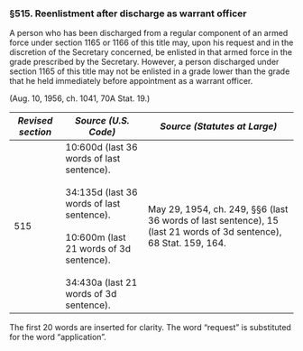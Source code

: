### §515. Reenlistment after discharge as warrant officer ###

A person who has been discharged from a regular component of an armed force under section 1165 or 1166 of this title may, upon his request and in the discretion of the Secretary concerned, be enlisted in that armed force in the grade prescribed by the Secretary. However, a person discharged under section 1165 of this title may not be enlisted in a grade lower than the grade that he held immediately before appointment as a warrant officer.

(Aug. 10, 1956, ch. 1041, 70A Stat. 19.)

|*Revised section*|                                                                                     *Source (U.S. Code)*                                                                                     |                                           *Source (Statutes at Large)*                                           |
|-----------------|----------------------------------------------------------------------------------------------------------------------------------------------------------------------------------------------|------------------------------------------------------------------------------------------------------------------|
|       515       |10:600d (last 36 words of last sentence).<br/><br/>34:135d (last 36 words of last sentence).<br/><br/>10:600m (last 21 words of 3d sentence).<br/><br/>34:430a (last 21 words of 3d sentence).|May 29, 1954, ch. 249, §§6 (last 36 words of last sentence), 15 (last 21 words of 3d sentence), 68 Stat. 159, 164.|

The first 20 words are inserted for clarity. The word “request” is substituted for the word “application”.